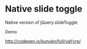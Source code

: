 # Native slide toggle
Native version of jQuery.slideToggle

Demo

http://codepen.io/kunukn/full/yaYvrp/
